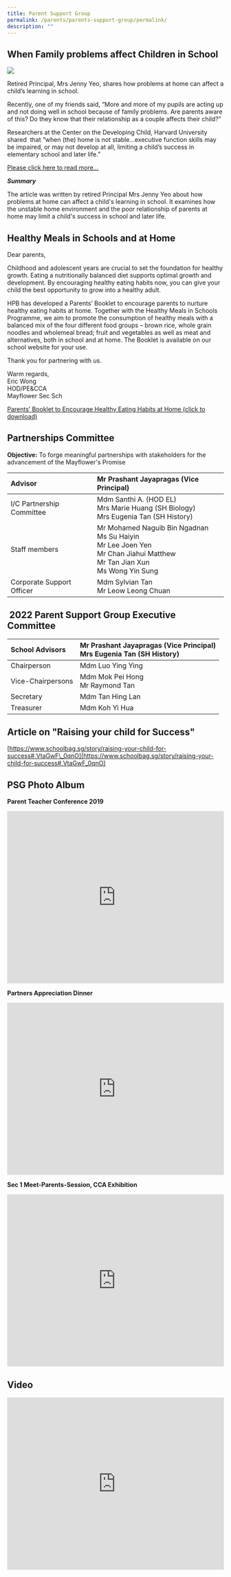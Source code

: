 ```yaml
---
title: Parent Support Group
permalink: /parents/parents-support-group/permalink/
description: ""
---
```

When Family problems affect Children in School
----------------------------------------------

![](/images/psg1.jpg)

Retired Principal, Mrs Jenny Yeo, shares how problems at home can affect a child’s learning in school.

Recently, one of my friends said, “More and more of my pupils are acting up and not doing well in school because of family problems. Are parents aware of this? Do they know that their relationship as a couple affects their child?”

Researchers at the Center on the Developing Child, Harvard University shared &nbsp;that “when (the) home is not stable…executive function skills may be impaired, or may not develop at all, limiting a child’s success in elementary school and later life.”

[Please click here to read more...](https://schoolbag.sg/story/when-family-problems-affect-children-in-school#.VZM-OtKqqkp)

_**Summary**_  

The article was written by retired Principal Mrs Jenny Yeo about how problems at home can affect a child's learning in school. It examines how the unstable home environment and the poor relationship of parents at home may limit a child's success in school and later life.

Healthy Meals in Schools and at Home
------------------------------------

Dear parents,

Childhood and adolescent years are crucial to set the foundation for healthy growth. Eating a nutritionally balanced diet supports optimal growth and development. By encouraging healthy eating habits now, you can give your child the best opportunity to grow into a healthy adult.

HPB has developed a Parents’ Booklet to encourage parents to nurture healthy eating habits at home. Together with the Healthy Meals in Schools Programme, we aim to promote the consumption of healthy meals with a balanced mix of the four different food groups – brown rice, whole grain noodles and wholemeal bread; fruit and vegetables as well as meat and alternatives, both in school and at home. The Booklet is available on our school website for your use.

Thank you for partnering with us.

Warm regards,  
Eric Wong  
HOD/PE&amp;CCA  
Mayflower Sec Sch

  
[Parents’ Booklet to Encourage Healthy Eating Habits at Home (click to download)](/files/hpb.pdf)


Partnerships Committee
----------------------

**Objective:**&nbsp;To forge meaningful partnerships with stakeholders for the advancement of the Mayflower's Promise

| Advisor 	| Mr Prashant Jayapragas (Vice Principal) 	|
|:---	|:---	|
| I/C Partnership Committee 	| Mdm Santhi A. (HOD EL)<br>Mrs Marie Huang (SH Biology)<br>Mrs Eugenia Tan (SH History) 	|
| Staff members 	| Mr Mohamed Naguib Bin Ngadnan<br>Ms Su Haiyin<br>Mr Lee Joen Yen<br>Mr Chan Jiahui Matthew<br>Mr Tan Jian Xun<br>Ms Wong Yin Sung 	|
| Corporate Support Officer 	| Mdm Sylvian Tan<br>Mr Leow Leong Chuan 	|

&nbsp;2022 Parent Support Group Executive Committee
----------------------------------------------

| School Advisors 	| Mr Prashant Jayapragas (Vice Principal)<br>Mrs Eugenia Tan (SH History) 	|
|:---	|:---	|
| Chairperson 	| Mdm Luo Ying Ying 	|
| Vice-Chairpersons 	| Mdm Mok Pei Hong<br>Mr Raymond Tan 	|
| Secretary 	| Mdm Tan Hing Lan 	|
| Treasurer 	| Mdm Koh Yi Hua 	|

Article on "Raising your child for Success"
-------------------------------------------

[https://www.schoolbag.sg/story/raising-your-child-for-success#.VtaGwF\_0qnO](https://www.schoolbag.sg/story/raising-your-child-for-success#.VtaGwF_0qnO)

PSG Photo Album
---------------

**Parent Teacher Conference 2019**
<iframe allowfullscreen="true" height="400" width="100%" frameborder="0" src="https://docs.google.com/presentation/d/e/2PACX-1vTsayhUAry_cDn09PjK3yiAroLT1Kth8GakKrp8v7d5FkA4j2mGNEtfOnLG05oD_lrXzCI_Pbd2fk3F/embed?start=false&amp;loop=false&amp;delayms=3000"></iframe>

**Partners Appreciation Dinner**
<iframe src="https://docs.google.com/presentation/d/e/2PACX-1vSOlP93kKpQz7KAwcMkmU-ff440Qstzxv42-tyteYFBDucrt6YKORsu-GdGPlXHPCeq40AG8GjvoouB/embed?start=false&amp;loop=false&amp;delayms=3000" frameborder="0" height="400" width="100%" allowfullscreen="true"></iframe>

**Sec 1 Meet-Parents-Session, CCA Exhibition**
<iframe allowfullscreen="true" height="400" width="100%" frameborder="0" src="https://docs.google.com/presentation/d/e/2PACX-1vQl0L_tIkzPUlUISVafxW-32GSQ8GNpwAqmmEdy7YN2ei7qqL-T3WY4SqX8IOCySVAujza_3sj7KWpV/embed?start=false&amp;loop=false&amp;delayms=3000"></iframe>

Video
-----
<iframe height="400" width="100%" src="https://www.youtube.com/embed/K_DNl6rtOBg" title="Mayflower Sec - Parent Support Group 2021" frameborder="0" allow="accelerometer; autoplay; clipboard-write; encrypted-media; gyroscope; picture-in-picture" allowfullscreen></iframe>